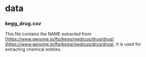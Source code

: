 # data

### kegg_drug.csv
This file contains the NAME extracted from [https://www.genome.jp/ftp/kegg/medicus/drug/drug](https://www.genome.jp/ftp/kegg/medicus/drug/drug). It is used for extracting chemical entities.
